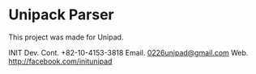 # Unipack Parser
This project was made for Unipad.

INIT Dev.
Cont. +82-10-4153-3818
Email. 0226unipad@gmail.com
Web. http://facebook.com/initunipad
